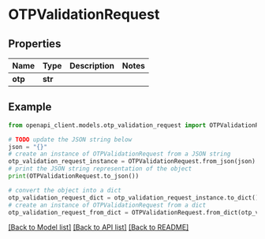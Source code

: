 # OTPValidationRequest


## Properties

Name | Type | Description | Notes
------------ | ------------- | ------------- | -------------
**otp** | **str** |  | 

## Example

```python
from openapi_client.models.otp_validation_request import OTPValidationRequest

# TODO update the JSON string below
json = "{}"
# create an instance of OTPValidationRequest from a JSON string
otp_validation_request_instance = OTPValidationRequest.from_json(json)
# print the JSON string representation of the object
print(OTPValidationRequest.to_json())

# convert the object into a dict
otp_validation_request_dict = otp_validation_request_instance.to_dict()
# create an instance of OTPValidationRequest from a dict
otp_validation_request_from_dict = OTPValidationRequest.from_dict(otp_validation_request_dict)
```
[[Back to Model list]](../README.md#documentation-for-models) [[Back to API list]](../README.md#documentation-for-api-endpoints) [[Back to README]](../README.md)


